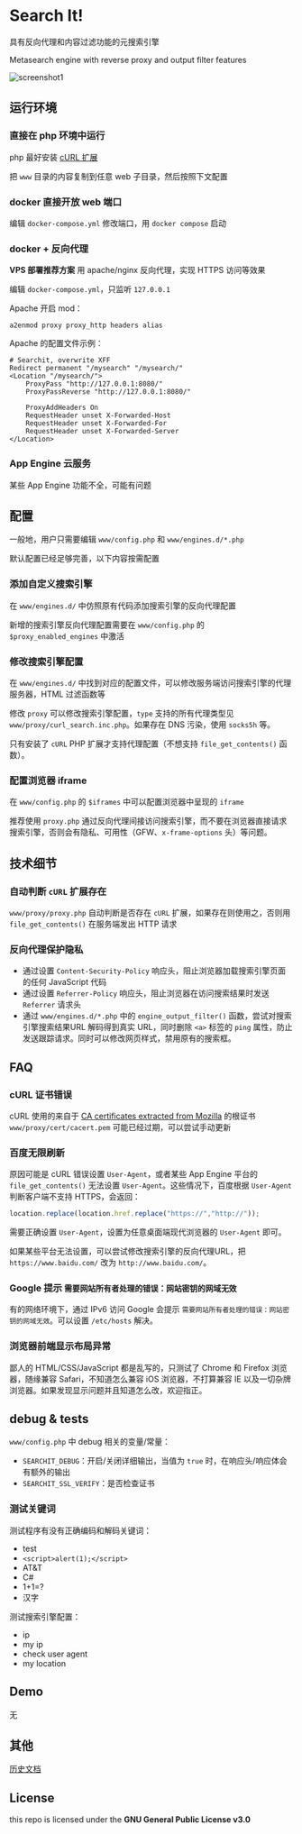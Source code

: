 # Search It!

具有反向代理和内容过滤功能的元搜索引擎

Metasearch engine with reverse proxy and output filter features

![screenshot1](./screenshots/screenshot1.png)

## 运行环境

### 直接在 php 环境中运行

php 最好安装 [cURL 扩展](http://php.net/manual/zh/book.curl.php)

把 `www` 目录的内容复制到任意 web 子目录，然后按照下文配置

### docker 直接开放 web 端口

编辑 `docker-compose.yml` 修改端口，用 `docker compose` 启动

### docker + 反向代理

**VPS 部署推荐方案** 用 apache/nginx 反向代理，实现 HTTPS 访问等效果

编辑 `docker-compose.yml`，只监听 `127.0.0.1`

Apache 开启 mod：

```shell
a2enmod proxy proxy_http headers alias
```

Apache 的配置文件示例：

```
# Searchit, overwrite XFF
Redirect permanent "/mysearch" "/mysearch/"
<Location "/mysearch/">
    ProxyPass "http://127.0.0.1:8080/"
    ProxyPassReverse "http://127.0.0.1:8080/"

    ProxyAddHeaders On
    RequestHeader unset X-Forwarded-Host
    RequestHeader unset X-Forwarded-For
    RequestHeader unset X-Forwarded-Server
</Location>
```

### App Engine 云服务

某些 App Engine 功能不全，可能有问题

## 配置

一般地，用户只需要编辑 `www/config.php` 和 `www/engines.d/*.php`

默认配置已经足够完善，以下内容按需配置

### 添加自定义搜索引擎

在 `www/engines.d/` 中仿照原有代码添加搜索引擎的反向代理配置

新增的搜索引擎反向代理配置需要在 `www/config.php` 的 `$proxy_enabled_engines` 中激活

### 修改搜索引擎配置

在 `www/engines.d/` 中找到对应的配置文件，可以修改服务端访问搜索引擎的代理服务器，HTML 过滤函数等

修改 `proxy` 可以修改搜索引擎配置，`type` 支持的所有代理类型见 `www/proxy/curl_search.inc.php`。如果存在 DNS 污染，使用 `socks5h` 等。

只有安装了 `cURL` PHP 扩展才支持代理配置（不想支持 `file_get_contents()` 函数）。

### 配置浏览器 iframe

在 `www/config.php` 的 `$iframes` 中可以配置浏览器中呈现的 `iframe`

推荐使用 `proxy.php` 通过反向代理间接访问搜索引擎，而不要在浏览器直接请求搜索引擎，否则会有隐私、可用性（GFW、`x-frame-options` 头）等问题。

## 技术细节

### 自动判断 `cURL` 扩展存在

`www/proxy/proxy.php` 自动判断是否存在 `cURL` 扩展，如果存在则使用之，否则用 `file_get_contents()` 在服务端发出 HTTP 请求

### 反向代理保护隐私

- 通过设置 `Content-Security-Policy` 响应头，阻止浏览器加载搜索引擎页面的任何 JavaScript 代码
- 通过设置 `Referrer-Policy` 响应头，阻止浏览器在访问搜索结果时发送 `Referrer` 请求头
- 通过 `www/engines.d/*.php` 中的 `engine_output_filter()` 函数，尝试对搜索引擎搜索结果URL 解码得到真实 URL，同时删除 `<a>` 标签的 `ping` 属性，防止发送跟踪请求。同时可以修改网页样式，禁用原有的搜索框。

## FAQ

### cURL 证书错误

cURL 使用的来自于 [CA certificates extracted from Mozilla](https://curl.haxx.se/docs/caextract.html) 的根证书 `www/proxy/cert/cacert.pem` 可能已经过期，可以尝试手动更新

### 百度无限刷新

原因可能是 cURL 错误设置 `User-Agent`，或者某些 App Engine 平台的 `file_get_contents()` 无法设置 `User-Agent`。这些情况下，百度根据 `User-Agent` 判断客户端不支持 HTTPS，会返回：

```javascript
location.replace(location.href.replace("https://","http://"));
```

需要正确设置 `User-Agent`，设置为任意桌面端现代浏览器的 `User-Agent` 即可。

如果某些平台无法设置，可以尝试修改搜索引擎的反向代理URL，把 `https://www.baidu.com/` 改为 `http://www.baidu.com/`。

### Google 提示 `需要网站所有者处理的错误：网站密钥的网域无效`

有的网络环境下，通过 IPv6 访问 Google 会提示 `需要网站所有者处理的错误：网站密钥的网域无效`。可以设置 `/etc/hosts` 解决。

### 浏览器前端显示布局异常

鄙人的 HTML/CSS/JavaScript 都是乱写的，只测试了 Chrome 和 Firefox 浏览器，随缘兼容 Safari，不知道怎么兼容 iOS 浏览器，不打算兼容 IE 以及一切杂牌浏览器。如果发现显示问题并且知道怎么改，欢迎指正。

## debug & tests


`www/config.php` 中 debug 相关的变量/常量：

- `SEARCHIT_DEBUG`：开启/关闭详细输出，当值为 `true` 时，在响应头/响应体会有额外的输出
- `SEARCHIT_SSL_VERIFY`：是否检查证书

### 测试关键词

测试程序有没有正确编码和解码关键词：

- test
- `<script>alert(1);</script>`
- AT&T
- C#
- 1+1=?
- 汉字

测试搜索引擎配置：

- ip
- my ip
- check user agent
- my location

## Demo

<span title="不想喝茶">无</span>

## 其他

[历史文档](history.md)

## License

this repo is licensed under the **GNU General Public License v3.0**
